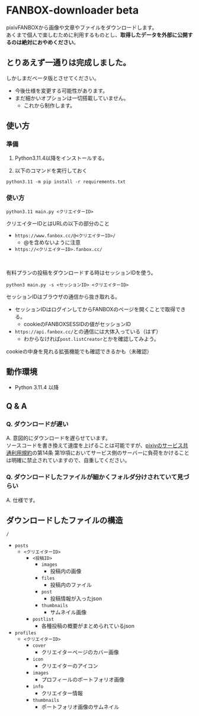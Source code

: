 # FANBOX-downloader beta
pixivFANBOXから画像や文章やファイルをダウンロードします。\
あくまで個人で楽しむために利用するものとし、**取得したデータを外部に公開するのは絶対におやめください**。

## とりあえず一通りは完成しました。
しかしまだベータ版とさせてください。
- 今後仕様を変更する可能性があります。
- まだ細かいオプションは一切搭載していません。
  - これから制作します。

## 使い方
### 準備
1. Python3.11.4以降をインストールする。

1. 以下のコマンドを実行しておく
```
python3.11 -m pip install -r requirements.txt
```

### 使い方
```
python3.11 main.py <クリエイターID>
```
クリエイターIDとはURLの以下の部分のこと
- `https://www.fanbox.cc/@<クリエイターID>/`
  - @を含めないように注意
- `https://<クリエイターID>.fanbox.cc/`

<br>

有料プランの投稿をダウンロードする時はセッションIDを使う。
```
python3 main.py -s <セッションID> <クリエイターID>
```
セッションIDはブラウザの通信から抜き取れる。
- セッションIDはログインしてからFANBOXのページを開くことで取得できる。
  - cookieのFANBOXSESSIDの値がセッションID
- `https://api.fanbox.cc/`との通信には大体入っている（はず）
  - わからなければ`post.listCreator`とかを確認してみよう。

cookieの中身を見れる拡張機能でも確認できるかも（未確認）


## 動作環境
- Python 3.11.4 以降

## Q & A
### Q. ダウンロードが遅い
A. 意図的にダウンロードを遅らせています。\
ソースコードを書き換えて速度を上げることは可能ですが、[pixivのサービス共通利用規約](https://policies.pixiv.net/)の第14条 第19項においてサービス側のサーバーに負荷をかけることは明確に禁止されていますので、自重してください。

### Q. ダウンロードしたファイルが細かくフォルダ分けされていて見づらい
A. 仕様です。


## ダウンロードしたファイルの構造

`/`
- `posts`
  - `<クリエイターID>`
    - `<投稿ID>`
      - `images`
        - 投稿内の画像
      - `files`
        - 投稿内のファイル
      - `post`
        - 投稿情報が入ったjson
      - `thumbnails`
        - サムネイル画像
    - `postlist`
      - 各種投稿の概要がまとめられているjson
- `profiles`
  - `<クリエイターID>`
    - `cover`
      - クリエイターページのカバー画像
    - `icon`
      - クリエイターのアイコン
    - `images`
      - プロフィールのポートフォリオ画像
    - `info`
      - クリエイター情報
    - `thumbnails`
      - ポートフォリオ画像のサムネイル
